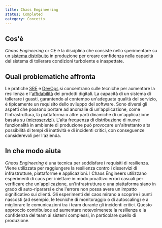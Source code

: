 ```yaml
---
title: Chaos Engineering
status: Completed
category: Concetto
---
```


## Cos'è
_Chaos Engineering_ or CE è la disciplina che consiste nello sperimentare su un [sistema distribuito](/it/distributed_systems/) in produzione per creare confidenza nella capacità del sistema di tollerare condizioni turbolente e inaspettate.

## Quali problematiche affronta
Le pratiche [SRE](/it/site_reliability_engineering/) e [DevOps](/it/devops/) si concentrano sulle tecniche per aumentare la resilienza e l'[affidabilità](/it/reliability/) dei prodotti digitali. La capacità di un sistema di tollerare i guasti, garantendo al contempo un'adeguata qualità del servizio, è tipicamente un requisito dello sviluppo del software. Sono diversi gli aspetti che possono portare ad anomalie di un'applicazione, come l'infrastruttura, la piattaforma o altre parti dinamiche di un'applicazione basata su ([microservizi](/it/microservices/)). L'alta frequenza di distribuzione di nuove funzionalità in ambiente di produzione può provocare un'altrettanto alta possibilità di tempi di inattività e di incidenti critici, con conseguenze considerevoli per l'azienda.

## In che modo aiuta
_Chaos Engineering_ è una tecnica per soddisfare i requisiti di resilienza. Viene utilizzata per raggiungere la resilienza contro i disservizi di infrastrutture, piattaforme e applicazioni. I Chaos Engineers utilizzano esperimenti di caos per iniettare in modo proattivo errori casuali per verificare che un'applicazione, un'infrastruttura o una piattaforma siano in grado di auto-ripararsi e che l'errore non possa avere un impatto significativo sui clienti. Gli esperimenti del caos mirano a scoprire i punti nascosti (ad esempio, le tecniche di monitoraggio o di autoscaling) e a migliorare le comunicazioni tra i team durante gli incidenti critici. Questo approccio contribuisce ad aumentare notevolmenete la resilienza e la confidenza del team ai sistemi complessi, in particolare quello di produzione.
